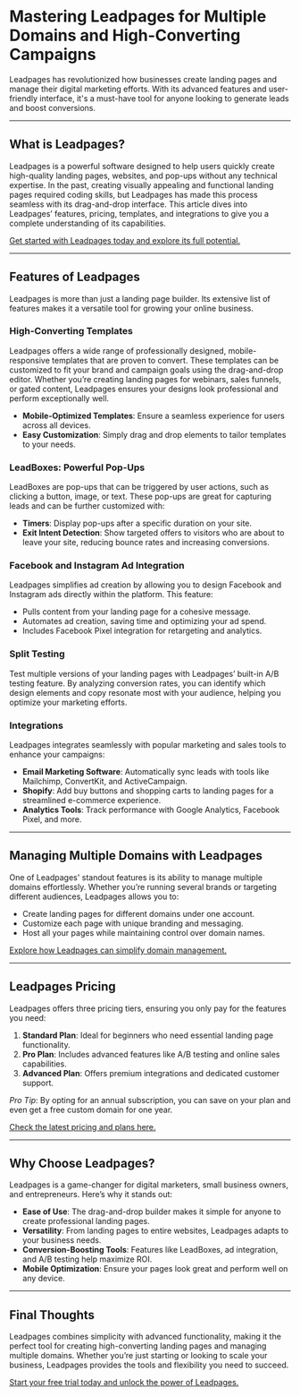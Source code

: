 # Mastering Leadpages for Multiple Domains and High-Converting Campaigns

Leadpages has revolutionized how businesses create landing pages and manage their digital marketing efforts. With its advanced features and user-friendly interface, it's a must-have tool for anyone looking to generate leads and boost conversions.

---

## What is Leadpages?

Leadpages is a powerful software designed to help users quickly create high-quality landing pages, websites, and pop-ups without any technical expertise. In the past, creating visually appealing and functional landing pages required coding skills, but Leadpages has made this process seamless with its drag-and-drop interface. This article dives into Leadpages’ features, pricing, templates, and integrations to give you a complete understanding of its capabilities.

[Get started with Leadpages today and explore its full potential.](https://bit.ly/LEadPages)

---

## Features of Leadpages

Leadpages is more than just a landing page builder. Its extensive list of features makes it a versatile tool for growing your online business.

### High-Converting Templates
Leadpages offers a wide range of professionally designed, mobile-responsive templates that are proven to convert. These templates can be customized to fit your brand and campaign goals using the drag-and-drop editor. Whether you’re creating landing pages for webinars, sales funnels, or gated content, Leadpages ensures your designs look professional and perform exceptionally well. 

- **Mobile-Optimized Templates**: Ensure a seamless experience for users across all devices.
- **Easy Customization**: Simply drag and drop elements to tailor templates to your needs.

### LeadBoxes: Powerful Pop-Ups
LeadBoxes are pop-ups that can be triggered by user actions, such as clicking a button, image, or text. These pop-ups are great for capturing leads and can be further customized with:
- **Timers**: Display pop-ups after a specific duration on your site.
- **Exit Intent Detection**: Show targeted offers to visitors who are about to leave your site, reducing bounce rates and increasing conversions.

### Facebook and Instagram Ad Integration
Leadpages simplifies ad creation by allowing you to design Facebook and Instagram ads directly within the platform. This feature:
- Pulls content from your landing page for a cohesive message.
- Automates ad creation, saving time and optimizing your ad spend.
- Includes Facebook Pixel integration for retargeting and analytics.

### Split Testing
Test multiple versions of your landing pages with Leadpages’ built-in A/B testing feature. By analyzing conversion rates, you can identify which design elements and copy resonate most with your audience, helping you optimize your marketing efforts.

### Integrations
Leadpages integrates seamlessly with popular marketing and sales tools to enhance your campaigns:
- **Email Marketing Software**: Automatically sync leads with tools like Mailchimp, ConvertKit, and ActiveCampaign.
- **Shopify**: Add buy buttons and shopping carts to landing pages for a streamlined e-commerce experience.
- **Analytics Tools**: Track performance with Google Analytics, Facebook Pixel, and more.

---

## Managing Multiple Domains with Leadpages

One of Leadpages' standout features is its ability to manage multiple domains effortlessly. Whether you’re running several brands or targeting different audiences, Leadpages allows you to:
- Create landing pages for different domains under one account.
- Customize each page with unique branding and messaging.
- Host all your pages while maintaining control over domain names.

[Explore how Leadpages can simplify domain management.](https://bit.ly/LEadPages)

---

## Leadpages Pricing

Leadpages offers three pricing tiers, ensuring you only pay for the features you need:
1. **Standard Plan**: Ideal for beginners who need essential landing page functionality.
2. **Pro Plan**: Includes advanced features like A/B testing and online sales capabilities.
3. **Advanced Plan**: Offers premium integrations and dedicated customer support.

*Pro Tip*: By opting for an annual subscription, you can save on your plan and even get a free custom domain for one year.

[Check the latest pricing and plans here.](https://bit.ly/LEadPages)

---

## Why Choose Leadpages?

Leadpages is a game-changer for digital marketers, small business owners, and entrepreneurs. Here’s why it stands out:
- **Ease of Use**: The drag-and-drop builder makes it simple for anyone to create professional landing pages.
- **Versatility**: From landing pages to entire websites, Leadpages adapts to your business needs.
- **Conversion-Boosting Tools**: Features like LeadBoxes, ad integration, and A/B testing help maximize ROI.
- **Mobile Optimization**: Ensure your pages look great and perform well on any device.

---

## Final Thoughts

Leadpages combines simplicity with advanced functionality, making it the perfect tool for creating high-converting landing pages and managing multiple domains. Whether you’re just starting or looking to scale your business, Leadpages provides the tools and flexibility you need to succeed.

[Start your free trial today and unlock the power of Leadpages.](https://bit.ly/LEadPages)
